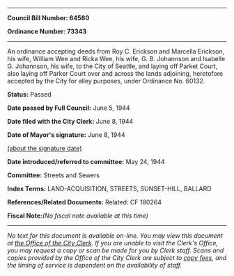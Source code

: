 

********

**Council Bill Number: 64580**
   
**Ordinance Number: 73343**
********

 An ordinance accepting deeds from Roy C. Erickson and Marcella Erickson, his wife, William Wee and Ricka Wee, his wife, G. B. Johannson and Isabelle G. Johannson, his wife, to the City of Seattle, and laying off Parket Court, also laying off Parker Court over and across the lands adjoining, heretofore accepted by the City for alley purposes, under Ordinance No. 60132.

**Status:** Passed
   
**Date passed by Full Council:** June 5, 1944
   
**Date filed with the City Clerk:** June 8, 1944
   
**Date of Mayor's signature:** June 8, 1944
   
[(about the signature date)](/~public/approvaldate.htm)
   
   
   
**Date introduced/referred to committee:** May 24, 1944
   
**Committee:** Streets and Sewers
   
   
**Index Terms:** LAND-ACQUISITION, STREETS, SUNSET-HILL, BALLARD

**References/Related Documents:** Related: CF 180264

**Fiscal Note:**_(No fiscal note available at this time)_
********

_No text for this document is available on-line. You may view this document at [the Office of the City Clerk](http://www.seattle.gov/leg/clerk/contactUs.htm). If you are unable to visit the Clerk's Office, you may request a copy or scan be made for you by Clerk staff. Scans and copies provided by the Office of the City Clerk are subject to [copy fees](http://clerk.seattle.gov/~public/clerkfees.htm), and the timing of service is dependent on the availability of staff._

